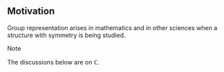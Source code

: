## Motivation
Group representation arises in mathematics and in other sciences when a structure with symmetry is being studied.
> [!NOTE]
> The discussions below are on $\displaystyle \mathbb{C}$.
> 


